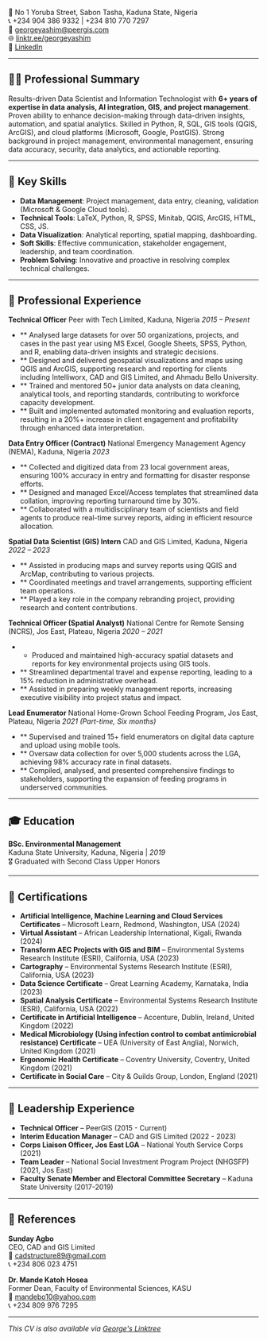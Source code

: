 
📍 No 1 Yoruba Street, Sabon Tasha, Kaduna State, Nigeria  
📞 +234 904 386 9332 | +234 810 770 7297  
📧 [georgeyashim@peergis.com](mailto:georgeyashim@peergis.com)  
🌐 [linktr.ee/georgeyashim](https://linktr.ee/georgeyashim)  
🔗 [LinkedIn](https://www.linkedin.com/in/georgeyashim/)

---

## 👨‍💼 Professional Summary

Results-driven Data Scientist and Information Technologist with **6+ years of expertise in data analysis, AI integration, GIS, and project management**. Proven ability to enhance decision-making through data-driven insights, automation, and spatial analytics. Skilled in Python, R, SQL, GIS tools (QGIS, ArcGIS), and cloud platforms (Microsoft, Google, PostGIS). Strong background in project management, environmental management, ensuring data accuracy, security, data analytics, and actionable reporting.

---

## 🧠 Key Skills

- **Data Management**: Project management, data entry, cleaning, validation (Microsoft & Google Cloud tools).
- **Technical Tools**: LaTeX, Python, R, SPSS, Minitab, QGIS, ArcGIS, HTML, CSS, JS.
- **Data Visualization**: Analytical reporting, spatial mapping, dashboarding.
- **Soft Skills**: Effective communication, stakeholder engagement, leadership, and team coordination.
- **Problem Solving**: Innovative and proactive in resolving complex technical challenges.

---

## 💼 Professional Experience

**Technical Officer**
Peer with Tech Limited, Kaduna, Nigeria
*2015 – Present*

- ** Analysed large datasets for over 50 organizations, projects, and cases in the past year using MS Excel, Google Sheets, SPSS, Python, and R, enabling data-driven insights and strategic decisions.
- ** Designed and delivered geospatial visualizations and maps using QGIS and ArcGIS, supporting research and reporting for clients including Intelliworx, CAD and GIS Limited, and Ahmadu Bello University.
- ** Trained and mentored 50+ junior data analysts on data cleaning, analytical tools, and reporting standards, contributing to workforce capacity development.
- ** Built and implemented automated monitoring and evaluation reports, resulting in a 20%+ increase in client engagement and profitability through enhanced data interpretation.

**Data Entry Officer (Contract)**
National Emergency Management Agency (NEMA), Kaduna, Nigeria
*2023*

- ** Collected and digitized data from 23 local government areas, ensuring 100% accuracy in entry and formatting for disaster response efforts.
- ** Designed and managed Excel/Access templates that streamlined data collation, improving reporting turnaround time by 30%.
- ** Collaborated with a multidisciplinary team of scientists and field agents to produce real-time survey reports, aiding in efficient resource allocation.

**Spatial Data Scientist (GIS) Intern**
CAD and GIS Limited, Kaduna, Nigeria
*2022 – 2023*

- ** Assisted in producing maps and survey reports using QGIS and ArcMap, contributing to various projects.
- ** Coordinated meetings and travel arrangements, supporting efficient team operations.
- ** Played a key role in the company rebranding project, providing research and content contributions.

**Technical Officer (Spatial Analyst)**
National Centre for Remote Sensing (NCRS), Jos East, Plateau, Nigeria
*2020 – 2021*

- * Produced and maintained high-accuracy spatial datasets and reports for key environmental projects using GIS tools.
- ** Streamlined departmental travel and expense reporting, leading to a 15% reduction in administrative overhead.
- ** Assisted in preparing weekly management reports, increasing executive visibility into project status and impact.

**Lead Enumerator**
National Home-Grown School Feeding Program, Jos East, Plateau, Nigeria
*2021 (Part-time, Six months)*

- ** Supervised and trained 15+ field enumerators on digital data capture and upload using mobile tools.
- ** Oversaw data collection for over 5,000 students across the LGA, achieving 98% accuracy rate in final datasets.
- ** Compiled, analysed, and presented comprehensive findings to stakeholders, supporting the expansion of feeding programs in underserved communities.

---

## 🎓 Education

**BSc. Environmental Management**  
Kaduna State University, Kaduna, Nigeria | *2019*  
🎖️ Graduated with Second Class Upper Honors

---

## 📜 Certifications

- **Artificial Intelligence, Machine Learning and Cloud Services Certificates** – Microsoft Learn, Redmond, Washington, USA (2024)
- **Virtual Assistant** – African Leadership International, Kigali, Rwanda (2024)
- **Transform AEC Projects with GIS and BIM** – Environmental Systems Research Institute (ESRI), California, USA (2023)
- **Cartography** – Environmental Systems Research Institute (ESRI), California, USA (2023)
- **Data Science Certificate** – Great Learning Academy, Karnataka, India (2023)
- **Spatial Analysis Certificate** – Environmental Systems Research Institute (ESRI), California, USA (2022)
- **Certificate in Artificial Intelligence** – Accenture, Dublin, Ireland, United Kingdom (2022)
- **Medical Microbiology (Using infection control to combat antimicrobial resistance) Certificate** – UEA (University of East Anglia), Norwich, United Kingdom (2021)
- **Ergonomic Health Certificate** – Coventry University, Coventry, United Kingdom (2021)
- **Certificate in Social Care** – City & Guilds Group, London, England (2021)

---

## 🧩 Leadership Experience

- **Technical Officer** – PeerGIS (2015 - Current)
- **Interim Education Manager** – CAD and GIS Limited (2022 - 2023)
- **Corps Liaison Officer, Jos East LGA** – National Youth Service Corps (2021)
- **Team Leader** – National Social Investment Program Project (NHGSFP) (2021, Jos East)
- **Faculty Senate Member and Electoral Committee Secretary** – Kaduna State University (2017-2019)

---

## 🧾 References

**Sunday Agbo**  
CEO, CAD and GIS Limited  
📧 [cadstructure89@gmail.com](mailto:cadstructure89@gmail.com)  
📞 +234 806 023 4751  

**Dr. Mande Katoh Hosea**  
Former Dean, Faculty of Environmental Sciences, KASU  
📧 [mandebo10@yahoo.com](mailto:mandebo10@yahoo.com)  
📞 +234 809 976 7295

---

_This CV is also available via [George's Linktree](https://linktr.ee/georgeyashim)_

